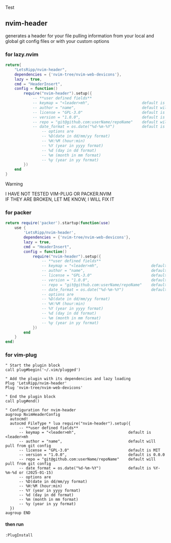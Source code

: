 [comment]: <> (File: README.md)
[comment]: <> (Author: hobo)
[comment]: <> (License: MIT)
[comment]: <> (Description: This is trash code that would make a real programmer cry blood 🤮)
[comment]: <> (Version: 0.0.3)
[comment]: <> (Date: 2025-03-12)
[comment]: <> (Repo: git@github.com:LetsRipp/nvim-header.git)

Test

## nvim-header
generates a header for your file pulling information from your local and global git config files
or with your custom options

### for lazy.nvim
```lua
return{
    "LetsRipp/nvim-header",
    dependencies = {'nvim-tree/nvim-web-devicons'},
    lazy = true,
    cmd = "HeaderInsert",
    config = function()
        require("nvim-header").setup({
            -- **user defined fields**
            -- keymap = "<leader>mh",                       default is <leader>mh
            -- author = "name",                             default will  pull from git config
            -- license = "GPL-3.0"                          default is MIT
            -- version = "1.0.0",                           default is 0.0.0
            -- repo = "git@github.com:userName/repoName"    default will pull from git config 
            -- date_format = os.date("%d-%m-%Y")            default is %Y-%m-%d or (2025-01-15) 
                -- options are
                -- %D(date in dd/mm/yy format)
                -- %H:%M (hour:min)
                -- %Y (year in yyyy format)
                -- %d (day in dd format)
                -- %m (month in mm format) 
                -- %y (year in yy format)
        })
    end
}
```

>[!WARNING]    
I HAVE NOT TESTED VIM-PLUG OR PACKER.NVIM<BR>
IF THEY ARE BROKEN, LET ME KNOW, I WILL FIX IT

### for packer
```lua
return require('packer').startup(function(use)
    use {
        'LetsRipp/nvim-header',
        dependencies = {'nvim-tree/nvim-web-devicons'},
        lazy = true,
        cmd = "HeaderInsert",
        config = function()
            require("nvim-header").setup({
                -- **user defined fields**
                -- keymap = "<leader>mh",                       default is <leader>mh
                -- author = "name",                             default will pull from git config
                -- license = "GPL-3.0"                          default is MIT
                -- version = "1.0.0",                           default is 0.0.0
                -- repo = "git@github.com:userName/repoName"    default will pull from git config 
                -- date_format = os.date("%d-%m-%Y")            default is %Y-%m-%d or (2025-01-15) 
                -- options are
                -- %D(date in dd/mm/yy format)
                -- %H:%M (hour:min)
                -- %Y (year in yyyy format)
                -- %d (day in dd format)
                -- %m (month in mm format) 
                -- %y (year in yy format)
            })
        end
    }
end)
```
### for vim-plug
```vimrc
" Start the plugin block
call plug#begin('~/.vim/plugged')

" Add the plugin with its dependencies and lazy loading
Plug 'LetsRipp/nvim-header'
Plug 'nvim-tree/nvim-web-devicons'

" End the plugin block
call plug#end()

" Configuration for nvim-header
augroup NvimHeaderConfig
  autocmd!
  autocmd FileType * lua require("nvim-header").setup({
      -- **user defined fields**
      -- keymap = "<leader>mh",                       default is <leader>mh
      -- author = "name",                             default will pull from git config
      -- license = "GPL-3.0"                          default is MIT
      -- version = "1.0.0",                           default is 0.0.0
      -- repo = "git@github.com:userName/repoName"    default will pull from git config 
      -- date_format = os.date("%d-%m-%Y")            default is %Y-%m-%d or (2025-01-15) 
      -- options are
      -- %D(date in dd/mm/yy format)
      -- %H:%M (hour:min)
      -- %Y (year in yyyy format)
      -- %d (day in dd format)
      -- %m (month in mm format) 
      -- %y (year in yy format)
  })
augroup END
```
#### then run 
```
:PlugInstall
```
